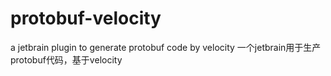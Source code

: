 # protobuf-velocity
a jetbrain plugin to generate protobuf code by velocity
一个jetbrain用于生产protobuf代码，基于velocity
